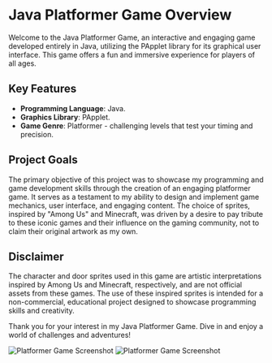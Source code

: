 # Java Platformer Game Overview

Welcome to the Java Platformer Game, an interactive and engaging game developed entirely in Java, utilizing the PApplet library for its graphical user interface. This game offers a fun and immersive experience for players of all ages.

## Key Features

- **Programming Language**: Java.
- **Graphics Library**: PApplet.
- **Game Genre**: Platformer - challenging levels that test your timing and precision.

## Project Goals

The primary objective of this project was to showcase my programming and game development skills through the creation of an engaging platformer game. It serves as a testament to my ability to design and implement game mechanics, user interface, and engaging content. The choice of sprites, inspired by "Among Us" and Minecraft, was driven by a desire to pay tribute to these iconic games and their influence on the gaming community, not to claim their original artwork as my own.

## Disclaimer

The character and door sprites used in this game are artistic interpretations inspired by Among Us and Minecraft, respectively, and are not official assets from these games. The use of these inspired sprites is intended for a non-commercial, educational project designed to showcase programming skills and creativity.

Thank you for your interest in my Java Platformer Game. Dive in and enjoy a world of challenges and adventures!

![Platformer Game Screenshot](https://ibb.co/yWf5hDm)
![Platformer Game Screenshot](https://ibb.co/Kr2YJcY)
